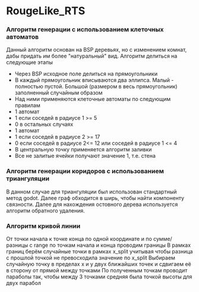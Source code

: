 # RougeLike_RTS

### Алгоритм генерации с использованием клеточных автоматов

Данный алгоритм основан на BSP деревьях, но с изменением комнат, дабы придать им более "натуральный" вид. Алгоритм делиться на следующие этапы
- Через BSP исходное поле делиться на прямоугольники
- В каждый прямоугольник вписываются два эллипса. Малый - полностью пустой. Большой (размером в весь прямоугольник) заполненный случайным образом
- Над ними применяются клеточные автоматы по следующим правилам
- 1 автомат
- 1 если соседей в радиусе 1 >= 5
- 0 в остальных случаях
- 1 автомат
- 1 если соседей в радиусе 2 >= 17
- 0 если соседей в радиусе 2<= 12 или соседей в радиусе 1 <= 4
- В центральную точку применяется алгоритм заливки
- Все не залитые ячейки получают значение 1, т.е. стена


### Алгоритм генерации коридоров с использованием триангуляции

В данном случае для триангуляции был использован стандартный метод godot. Далее граф обходится в ширь, чтобы найти компоненту связности. Далее для нахождения остовного дерева используется алгоритм обратного удаления.



### Алгоритм кривой линии
От точки начала к точке конца по одной координате и по сумме/разницы c range по точкам начала и конца проводим границы
В рамках границ берём случайные точки в рамках x_split учитывая чтобы разница с прошлой точкой не превосходила значение по x_split
Выбираем случайную точку в пределах x и у двух ближайших точек и сдвигаем её в сторону от прямой между точками
По полученным точкам проводит параболы так, чтобы между 3 точками средняя была точкой высоты для двух парабол
